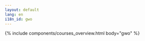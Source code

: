 ```yaml
---
layout: default
lang: en
i18n_id: gwo
---
```

{% include components/courses_overview.html body="gwo" %}



